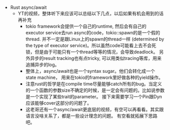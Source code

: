 


* Rust async/await
  * YT的视频，整体听下来应该可以总结以下几点，以后如果有机会用到的话再补充
    * tokio framework会提供一个自己的runtime, 然后会有自己的executor service去run async的code，tokio::spawn的是一个假的thread. 并不一定是跟Linux上的spawn的thread一样 (determined by the type of executor service)。所以虽然code可能看上去不会死锁，但是由于可能只有一个thread等等的情况，会导致deadlock。 另外异步的result tracking也有点tricky, 可以用类似tracing等库，用来追捕异步的log。
    * 整体上，async/await也是一个syntax sugar。他们会转化成一个state machine， 用来在tokio的framework里好做各种的yield操作。
    * 注意rust的哲学是在compile time尽量能够catch所有的bug。当定义的一个函数的参数size不确定的时候，是一定会有问题的。比如说参数是一个实现了某些trait的parameter。 接下来需要学习一个Pin跟Dyn 应该能够cover这部分的问题了。
    * 这老哥还有一个async/await更底层的视频，有空可以再看看。其实跟语言没啥关系了，都是一些设计理念的问题。 有空看就拓展下思路吧。
     
